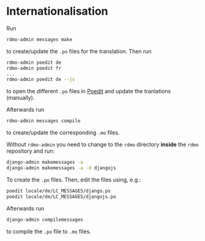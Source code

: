 Internationalisation
====================

Run

```bash
rdmo-admin messages make
```

to create/update the `.po` files for the translation. Then run

```bash
rdmo-admin poedit de
rdmo-admin poedit fr
...
rdmo-admin poedit de --js
```

to open the different `.po` files in [Poedit](https://poedit.net) and update the tranlations (manually).

Afterwards run

```bash
rdmo-admin messages compile
```

to create/update the corresponding `.mo` files.

Without `rdmo-admin` you need to change to the `rdmo` directory **inside** the `rdmo` repository and run:

```bash
django-admin makemessages -a
django-admin makemessages -a -d djangojs
```

To create the `.po` files. Then, edit the files using, e.g.:

```bash
poedit locale/de/LC_MESSAGES/django.po
poedit locale/de/LC_MESSAGES/djangojs.po
```

Afterwards run

```bash
django-admin compilemessages
```

to compile the `.po` file to `.mo` files.
